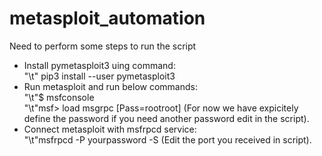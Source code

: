 # metasploit_automation
Need to perform some steps to run the script
  - Install pymetasploit3 uing command: <br />
            "\t" pip3 install --user pymetasploit3 <br />
  - Run metasploit and run below commands: <br />
             "\t"$ msfconsole <br />
             "\t"msf> load msgrpc [Pass=rootroot]  (For now we have expicitely define the password if you need another password edit in the script). <br />
  - Connect metasploit with msfrpcd service: <br />
             "\t"msfrpcd -P yourpassword -S     (Edit the port you received in script).
